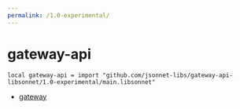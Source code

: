```yaml
---
permalink: /1.0-experimental/
---
```


# gateway-api

```jsonnet
local gateway-api = import "github.com/jsonnet-libs/gateway-api-libsonnet/1.0-experimental/main.libsonnet"
```



* [gateway](gateway/index.md)